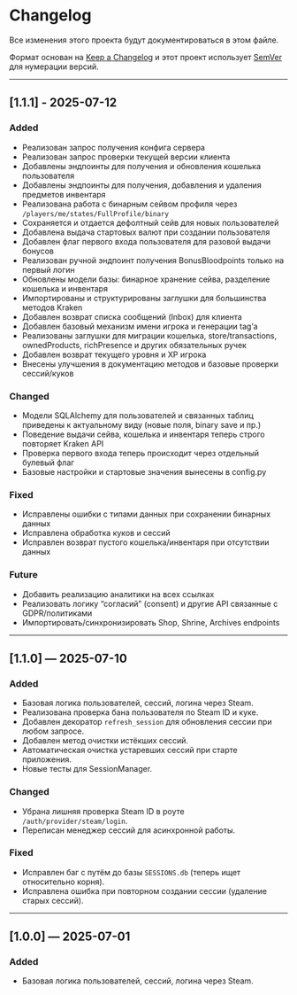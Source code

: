 # Changelog

Все изменения этого проекта будут документироваться в этом файле.

Формат основан на [Keep a Changelog](https://keepachangelog.com/ru/1.0.0/)
и этот проект использует [SemVer](https://semver.org/lang/ru/) для нумерации версий.

---
## [1.1.1] - 2025-07-12  

### Added
- Реализован запрос получения конфига сервера  
- Реализован запрос проверки текущей версии клиента  
- Добавлены эндпоинты для получения и обновления кошелька пользователя  
- Добавлены эндпоинты для получения, добавления и удаления предметов инвентаря  
- Реализована работа с бинарным сейвом профиля через `/players/me/states/FullProfile/binary`  
- Сохраняется и отдается дефолтный сейв для новых пользователей  
- Добавлена выдача стартовых валют при создании пользователя  
- Добавлен флаг первого входа пользователя для разовой выдачи бонусов  
- Реализован ручной эндпоинт получения BonusBloodpoints только на первый логин  
- Обновлены модели базы: бинарное хранение сейва, разделение кошелька и инвентаря  
- Импортированы и структурированы заглушки для большинства методов Kraken  
- Добавлен возврат списка сообщений (Inbox) для клиента  
- Добавлен базовый механизм имени игрока и генерации tag’а  
- Реализованы заглушки для миграции кошелька, store/transactions, ownedProducts, richPresence и других обязательных ручек  
- Добавлен возврат текущего уровня и XP игрока  
- Внесены улучшения в документацию методов и базовые проверки сессий/куков

### Changed
- Модели SQLAlchemy для пользователей и связанных таблиц приведены к актуальному виду (новые поля, binary save и пр.)  
- Поведение выдачи сейва, кошелька и инвентаря теперь строго повторяет Kraken API  
- Проверка первого входа теперь происходит через отдельный булевый флаг  
- Базовые настройки и стартовые значения вынесены в config.py

### Fixed
- Исправлены ошибки с типами данных при сохранении бинарных данных  
- Исправлена обработка куков и сессий  
- Исправлен возврат пустого кошелька/инвентаря при отсутствии данных

### Future
- Добавить реализацию аналитики на всех ссылках  
- Реализовать логику “согласий” (consent) и другие API связанные с GDPR/политиками  
- Импортировать/синхронизировать Shop, Shrine, Archives endpoints

---

## [1.1.0] — 2025-07-10
### Added
- Базовая логика пользователей, сессий, логина через Steam.
- Реализована проверка бана пользователя по Steam ID и куке.
- Добавлен декоратор `refresh_session` для обновления сессии при любом запросе.
- Добавлен метод очистки истёкших сессий.
- Автоматическая очистка устаревших сессий при старте приложения.
- Новые тесты для SessionManager.

### Changed
- Убрана лишняя проверка Steam ID в роуте `/auth/provider/steam/login`.
- Переписан менеджер сессий для асинхронной работы.

### Fixed
- Исправлен баг с путём до базы `SESSIONS.db` (теперь ищет относительно корня).
- Исправлена ошибка при повторном создании сессии (удаление старых сессий).

---

## [1.0.0] — 2025-07-01
### Added
- Базовая логика пользователей, сессий, логина через Steam.
